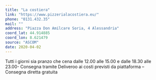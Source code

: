 ```yaml
---
title: "La costiera"
link: "https://www.pizzerialacostiera.eu/"
phone: "0131.432.35"
mail: ""
address: "Piazza Don Amilcare Soria, 4 Alessandria"
coord_lat: 44.914885
coord_lon: 8.621479
source: "ASCOM"
date: 2020-04-02
---
```


Tutti i giorni sia pranzo che cena dalle 12.00 alle 15.00 e dalle 18.30 alle 23.00- Consegna tramite Deliveroo ai costi previsti da piattaforma – Consegna diretta gratuita
